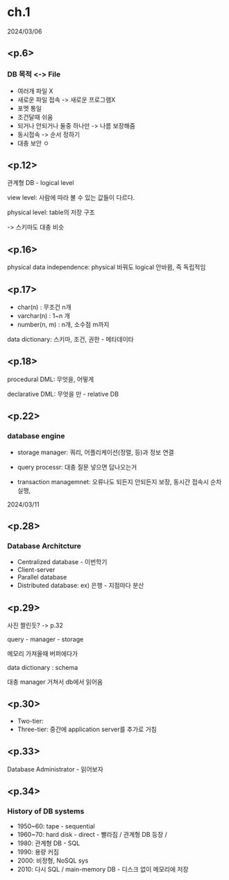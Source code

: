 # ch.1

2024/03/06

## <p.6>

### DB 목적 <-> File

- 여러개 파일 X
- 새로운 파일 접속 -> 새로운 프로그램X
- 포멧 통일
- 조건달때 쉬움
- 되거나 안되거나 둘중 하나만 -> 나름 보장해줌
- 동시접속 -> 순서 정하기
- 대충 보안 ㅇ



## <p.12>

관계형 DB - logical level

view level: 사람에 따라 볼 수 있는 값들이 다르다.

physical level: table의 저장 구조

-> 스키마도 대충 비슷



## <p.16>

physical data independence: physical 바꿔도 logical 안바뀜, 즉 독립적임



## <p.17>

* char(n) : 무조건 n개
* varchar(n) : 1~n 개
* number(n, m) : n개, 소수점 m까지

data dictionary: 스키마, 조건, 권한 - 메타데이타



## <p.18>

procedural DML: 무엇을, 어떻게

declarative DML: 무엇을 만 - relative DB



## <p.22>

### database engine

* storage manager: 쿼리, 어플리케이션(정렬, 등)과 정보 연결 

* query processr: 대충 질문 넣으면 답나오는거
* transaction managemnet: 오류나도 되든지 안되든지 보장, 동시간 접속시 순차 실행,





2024/03/11

## <p.28>

### Database Architcture

* Centralized database - 이번학기
* Client-server
* Parallel database
* Distributed database: ex) 은행 - 지점마다 분산

## <p.29>

사진 짤린듯? -> p.32

query - manager - storage

메모리 가져올때 버퍼에다가

data dictionary : schema

대충 manager 거쳐서 db에서 읽어옴

## <p.30>

* Two-tier: 
* Three-tier: 중간에 application server를 추가로 거침

## <p.33>

Database Administrator - 읽어보자

## <p.34>

### History of DB systems

* 1950~60: tape - sequential
* 1960~70: hard disk - direct - 빨라짐 / 관계형 DB 등장 / 
* 1980: 관계형 DB - SQL
* 1990: 용량 커짐
* 2000: 비정형, NoSQL sys
* 2010: 다시 SQL / main-memory DB - 디스크 없이 메모리에 저장

